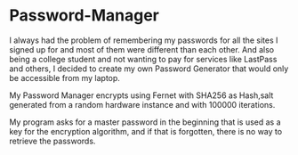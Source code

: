 # Password-Manager
 
I always had the problem of remembering my passwords for all the sites I signed up for and most of them were different than each other. And also being a college student and not wanting to pay for services like LastPass and others, I decided to create my own Password Generator that would only be accessible from my laptop. 

My Password Manager encrypts using Fernet with SHA256 as Hash,salt generated from a random hardware instance and with 100000 iterations. 

My program asks for a master password in the beginning that is used as a key for the encryption algorithm, and if that is forgotten, there is no way to retrieve the passwords. 
